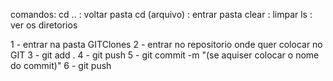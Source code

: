 comandos:
cd .. : voltar pasta
cd (arquivo) : entrar pasta
clear : limpar
ls : ver os diretorios

1 - entrar na pasta GITClones
2 - entrar no repositorio onde quer colocar no GIT
3 - git add .
4 - git push
5 - git commit -m "(se aquiser colocar o nome do commit)"
6 - git push